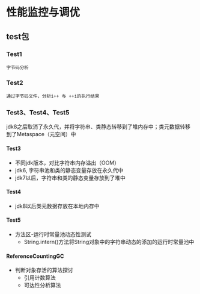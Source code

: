 # 性能监控与调优


## test包
### Test1
    字节码分析
### Test2
    通过字节码文件，分析i++ 与 ++i的执行结果
### Test3、Test4、Test5     
jdk8之后取消了永久代，并将字符串、类静态转移到了堆内存中；类元数据转移到了Metaspace（元空间）中
#### Test3
 - 不同jdk版本，对比字符串内存溢出（OOM）
 - jdk6, 字符串池和类的静态变量存放在永久代中
 - jdk7以后，字符串和类的静态变量存放到了堆中
#### Test4
  - jdk8以后类元数据存放在本地内存中

#### Test5
 - 方法区-运行时常量池动态性测试
    - String.intern()方法将String对象中的字符串动态的添加的运行时常量池中
    
#### ReferenceCountingGC
 - 判断对象存活的算法探讨
    - 引用计数算法
    - 可达性分析算法  
  
  